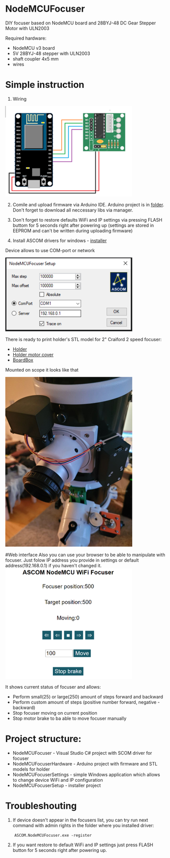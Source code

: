 # NodeMCUFocuser
DIY focuser based on NodeMCU board and 28BYJ-48 DC Gear Stepper Motor with ULN2003

Required hardware:
* NodeMCU v3 board
* 5V 28BYJ-48 stepper with ULN2003
* shaft coupler 4x5 mm
* wires

# Simple instruction

1. Wiring

<img src='images/Wiring.png' width=400/>

2. Comile and upload firmware via Arduino IDE. Arduino project is in [folder](NodeMCUFocuserHardware/NodeMCUFocuser). Don't forget to download all neccessary libs via manager.

3. Don't forget to restore defaults WiFi and IP settings via pressing FLASH buttom for 5 seconds right after powering up (settings are stored in EEPROM and can't be written during uploading firmware)

4. Install ASCOM drivers for windows - [installer](NodeMCUFocuserSetup/Release/NodeMCUFocuserSetup.msi)

Device allows to use COM-port or network

<img src='images/FocuserDialog.png' width=400/>

There is ready to print holder's STL model for 2" Craiford 2 speed focuser:
 * [Holder](NodeMCUFocuserHardware/Holder.stl)
 * [Holder motor cover](NodeMCUFocuserHardware/HolderBox.stl)
 * [BoardBox](NodeMCUFocuserHardware/BoardsBox.stl)

Mounted on scope it looks like that

<img src='images/mounted.jpg' width=400/>

#Web interface
Also you can use your browser to be able to manipulate with focuser. Just folow IP address you provide in settings or default address(192.168.0.1) if you haven't changed it.
<img src='images/WebInterface.png' width=400/>

It shows current status of focuser and allows:
 * Perform small(25) or large(250) amount of steps forward and backward
 * Perform custom amount of steps (positive number forward, negative - backward)
 * Stop focuser moving on current position
 * Stop motor brake to ba able to move focuser manually

# Project structure:
* NodeMCUFocuser - Visual Studio C# project with SCOM driver for focuser
* NodeMCUFocuserHardware - Arduino project with firmware and STL models for holder
* NodeMCUFocuserSettings - simple Windows application which allows to change device WiFi and IP configuration
* NodeMCUFocuserSetup - installer project

# Troubleshouting

1. If device doesn't appear in the focusers list, you can try run next command with admin rights in the folder where you installed driver:
```
    ASCOM.NodeMCUFocuser.exe -register
```

2. If you want restore to default WiFi and IP settings just press FLASH button for 5 seconds right after powering up.
